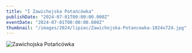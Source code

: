 ```yaml
---
title: "I Zawichojska Potańcówka"
publishDate: "2024-07-01T00:00:00.000Z"
eventDate: "2024-07-01T00:00:00.000Z"
thumbnail: "/images/2024/lipiec/Zawichojska-Potancowka-1024x724.jpg"
---
```


![Zawichojska Potańcówka](/images/2024/lipiec/Zawichojska-Potancowka-1024x724.jpg)
